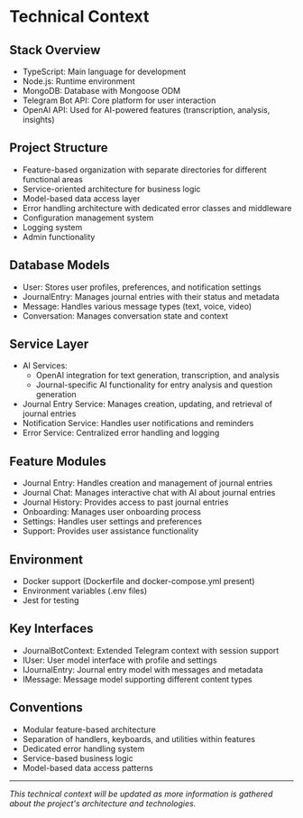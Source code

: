 # Technical Context

## Stack Overview
- TypeScript: Main language for development
- Node.js: Runtime environment
- MongoDB: Database with Mongoose ODM
- Telegram Bot API: Core platform for user interaction
- OpenAI API: Used for AI-powered features (transcription, analysis, insights)

## Project Structure
- Feature-based organization with separate directories for different functional areas
- Service-oriented architecture for business logic
- Model-based data access layer
- Error handling architecture with dedicated error classes and middleware
- Configuration management system
- Logging system
- Admin functionality

## Database Models
- User: Stores user profiles, preferences, and notification settings
- JournalEntry: Manages journal entries with their status and metadata
- Message: Handles various message types (text, voice, video)
- Conversation: Manages conversation state and context

## Service Layer
- AI Services:
  - OpenAI integration for text generation, transcription, and analysis
  - Journal-specific AI functionality for entry analysis and question generation
- Journal Entry Service: Manages creation, updating, and retrieval of journal entries
- Notification Service: Handles user notifications and reminders
- Error Service: Centralized error handling and logging

## Feature Modules
- Journal Entry: Handles creation and management of journal entries
- Journal Chat: Manages interactive chat with AI about journal entries
- Journal History: Provides access to past journal entries
- Onboarding: Manages user onboarding process
- Settings: Handles user settings and preferences
- Support: Provides user assistance functionality

## Environment
- Docker support (Dockerfile and docker-compose.yml present)
- Environment variables (.env files)
- Jest for testing

## Key Interfaces
- JournalBotContext: Extended Telegram context with session support
- IUser: User model interface with profile and settings
- IJournalEntry: Journal entry model with messages and metadata
- IMessage: Message model supporting different content types

## Conventions
- Modular feature-based architecture
- Separation of handlers, keyboards, and utilities within features
- Dedicated error handling system
- Service-based business logic
- Model-based data access patterns

---
*This technical context will be updated as more information is gathered about the project's architecture and technologies.* 